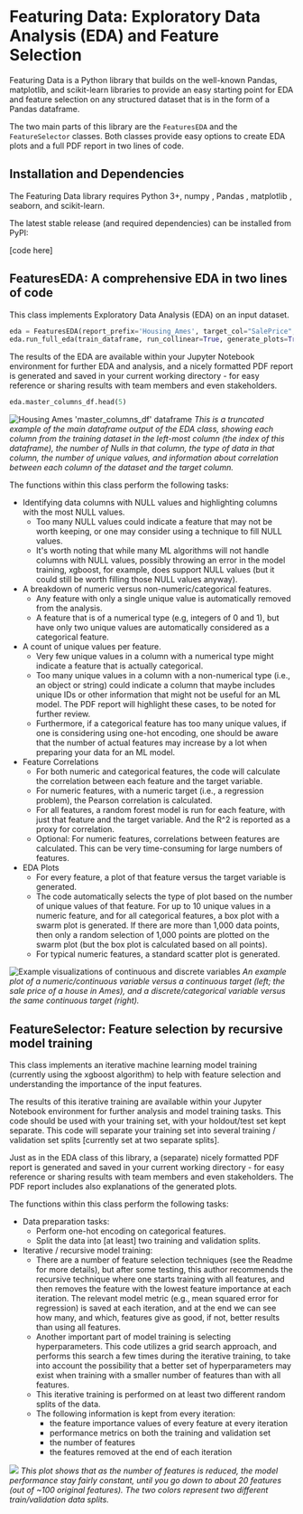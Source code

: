
# Featuring Data: Exploratory Data Analysis (EDA) and Feature Selection

Featuring Data is a Python library that builds on the well-known Pandas,
matplotlib, and scikit-learn libraries to provide an easy starting point for
EDA and feature selection on any structured dataset that is in the form of a
Pandas dataframe.

The two main parts of this library are the `FeaturesEDA` and the
`FeatureSelector` classes. Both classes provide easy options to create EDA
plots and a full PDF report in two lines of code.

## Installation and Dependencies

The Featuring Data library requires Python 3+, numpy , Pandas , matplotlib ,
seaborn, and scikit-learn.

The latest stable release (and required dependencies) can be installed from
PyPI:

[code here]

## FeaturesEDA: A comprehensive EDA in two lines of code

This class implements Exploratory Data Analysis (EDA) on an input dataset.

```python
eda = FeaturesEDA(report_prefix='Housing_Ames', target_col="SalePrice", cols_to_drop=["Id"])
eda.run_full_eda(train_dataframe, run_collinear=True, generate_plots=True)
```

The results of the EDA are available within your Jupyter Notebook
environment for further EDA and analysis, and a nicely formatted PDF
report is generated and saved in your current working directory - for easy
reference or sharing results with team members and even stakeholders.

```python
eda.master_columns_df.head(5)
```

![Housing Ames 'master_columns_df' dataframe](/tmp/housing_ames_master_columns_df_head5.png)
*This is a truncated example of the main dataframe output of the EDA class,
showing each column from the training dataset in the left-most column (the
index of this dataframe), the number of Nulls in that column, the type of data
in that column, the number of unique values, and information about correlation
between each column of the dataset and the target column.*

The functions within this class perform the following tasks:

- Identifying data columns with NULL values and highlighting columns with
  the most NULL values.
  - Too many NULL values could indicate a feature that may not be worth
    keeping, or one may consider using a technique to fill NULL values.
  - It's worth noting that while many ML algorithms will not handle
    columns with NULL values, possibly throwing an error in the model
    training, xgboost, for example, does support NULL values (but it
    could still be worth filling those NULL values anyway).
- A breakdown of numeric versus non-numeric/categorical features.
  - Any feature with only a single unique value is automatically removed
    from the analysis.
  - A feature that is of a numerical type (e.g, integers of 0 and 1),
    but have only two unique values are automatically considered as a
    categorical feature.
- A count of unique values per feature.
  - Very few unique values in a column with a numerical type might
    indicate a feature that is actually categorical.
  - Too many unique values in a column with a non-numerical type (i.e.,
    an object or string) could indicate a column that maybe includes
    unique IDs or other information that might not be useful for an ML
    model. The PDF report will highlight these cases, to be noted for
    further review.
  - Furthermore, if a categorical feature has too many unique values, if
    one is considering using one-hot encoding, one should be aware that
    the number of actual features may increase by a lot when preparing
    your data for an ML model.
- Feature Correlations
  - For both numeric and categorical features, the code will calculate
    the correlation between each feature and the target variable.
  - For numeric features, with a numeric target (i.e., a regression
    problem), the Pearson correlation is calculated.
  - For all features, a random forest model is run for each feature,
    with just that feature and the target variable. And the R^2 is
    reported as a proxy for correlation.
  - Optional: For numeric features, correlations between features are
    calculated. This can be very time-consuming for large numbers of
    features.
- EDA Plots
  - For every feature, a plot of that feature versus the target variable
    is generated.
  - The code automatically selects the type of plot based on the number
    of unique values of that feature. For up to 10 unique values in a
    numeric feature, and for all categorical features, a box plot with a
    swarm plot is generated. If there are more than 1,000 data points,
    then only a random selection of 1,000 points are plotted on the
    swarm plot (but the box plot is calculated based on all points).
  - For typical numeric features, a standard scatter plot is generated.

![Example visualizations of continuous and discrete variables](/tmp/housing_ames_example_feature_plots.png)
*An example plot of a numeric/continuous variable versus a continuous target
(left; the sale price of a house in Ames), and a discrete/categorical variable
versus the same continuous target (right).*

## FeatureSelector: Feature selection by recursive model training

This class implements an iterative machine learning model training
(currently using the xgboost algorithm) to help with feature selection and
understanding the importance of the input features.

The results of this iterative training are available within your Jupyter
Notebook environment for further analysis and model training tasks. This
code should be used with your training set, with your holdout/test set
kept separate. This code will separate your training set into several
training / validation set splits [currently set at two separate splits].

Just as in the EDA class of this library, a (separate) nicely formatted
PDF report is generated and saved in your current working directory - for
easy reference or sharing results with team members and even stakeholders.
The PDF report includes also explanations of the generated plots.

The functions within this class perform the following tasks:
- Data preparation tasks:
    - Perform one-hot encoding on categorical features.
    - Split the data into [at least] two training and validation splits.
- Iterative / recursive model training:
    - There are a number of feature selection techniques (see the Readme
        for more details), but after some testing, this author recommends
        the recursive technique where one starts training with all features,
        and then removes the feature with the lowest feature importance at
        each iteration. The relevant model metric (e.g., mean squared error
        for regression) is saved at each iteration, and at the end we can
        see how many, and which, features give as good, if not, better
        results than using all features.
    - Another important part of model training is selecting
        hyperparameters. This code utilizes a grid search approach, and
        performs this search a few times during the iterative training, to
        take into account the possibility that a better set of
        hyperparameters may exist when training with a smaller number of
        features than with all features.
    - This iterative training is performed on at least two different
        random splits of the data.
    - The following information is kept from every iteration:
        - the feature importance values of every feature at every iteration
        - performance metrics on both the training and validation set
        - the number of features
        - the features removed at the end of each iteration

![](/tmp/housing_ames_num_features_vs_MAE.png)
*This plot shows that as the number of features is reduced, the model
performance stay fairly constant, until you go down to about 20 features
(out of ~100 original features). The two colors represent two different
train/validation data splits.*
